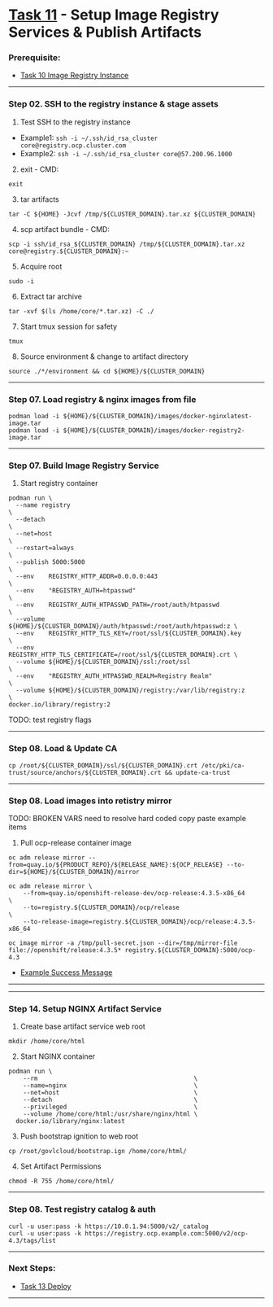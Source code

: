 # [Task 11](../tasks/registry) - Setup Image Registry Services & Publish Artifacts
### Prerequisite:
  + [Task 10 Image Registry Instance]
--------------------------------------------------------------------------------
### Step 02\. SSH to the registry instance & stage assets
  1. Test SSH to the registry instance
  - Example1: ` ssh -i ~/.ssh/id_rsa_cluster core@registry.ocp.cluster.com `
  - Example2: ` ssh -i ~/.ssh/id_rsa_cluster core@57.200.96.1000 `
  2. exit - CMD:
```
exit
```
  3. tar artifacts
```
tar -C ${HOME} -Jcvf /tmp/${CLUSTER_DOMAIN}.tar.xz ${CLUSTER_DOMAIN}
```
  4. scp artifact bundle - CMD:
```
scp -i ssh/id_rsa_${CLUSTER_DOMAIN} /tmp/${CLUSTER_DOMAIN}.tar.xz core@registry.${CLUSTER_DOMAIN}:~
```
  5. Acquire root
```
sudo -i
```
  6. Extract tar archive
```
tar -xvf $(ls /home/core/*.tar.xz) -C ./ 
```
  7. Start tmux session for safety
```
tmux
```
  8. Source environment & change to artifact directory
```
source ./*/environment && cd ${HOME}/${CLUSTER_DOMAIN}
```

---------------------------------------------------------------------------------
### Step 07\. Load registry & nginx images from file
```
podman load -i ${HOME}/${CLUSTER_DOMAIN}/images/docker-nginxlatest-image.tar
podman load -i ${HOME}/${CLUSTER_DOMAIN}/images/docker-registry2-image.tar
```
---------------------------------------------------------------------------------
### Step 07\. Build Image Registry Service
  1. Start registry container
```
podman run \
  --name registry                                                        \
  --detach                                                               \
  --net=host                                                             \
  --restart=always                                                       \
  --publish 5000:5000                                                    \
  --env    REGISTRY_HTTP_ADDR=0.0.0.0:443                                \
  --env    "REGISTRY_AUTH=htpasswd"                                      \
  --env    REGISTRY_AUTH_HTPASSWD_PATH=/root/auth/htpasswd               \
  --volume ${HOME}/${CLUSTER_DOMAIN}/auth/htpasswd:/root/auth/htpasswd:z \
  --env    REGISTRY_HTTP_TLS_KEY=/root/ssl/${CLUSTER_DOMAIN}.key         \
  --env    REGISTRY_HTTP_TLS_CERTIFICATE=/root/ssl/${CLUSTER_DOMAIN}.crt \
  --volume ${HOME}/${CLUSTER_DOMAIN}/ssl:/root/ssl                       \
  --env    "REGISTRY_AUTH_HTPASSWD_REALM=Registry Realm"                 \
  --volume ${HOME}/${CLUSTER_DOMAIN}/registry:/var/lib/registry:z        \
docker.io/library/registry:2
```
TODO: test registry flags

---------------------------------------------------------------------------------
### Step 08\. Load & Update CA
```
cp /root/${CLUSTER_DOMAIN}/ssl/${CLUSTER_DOMAIN}.crt /etc/pki/ca-trust/source/anchors/${CLUSTER_DOMAIN}.crt && update-ca-trust
```

---------------------------------------------------------------------------------
### Step 08\. Load images into retistry mirror
TODO: BROKEN VARS need to resolve hard coded copy paste example items

  1. Pull ocp-release container image
```
oc adm release mirror --from=quay.io/${PRODUCT_REPO}/${RELEASE_NAME}:${OCP_RELEASE} --to-dir=${HOME}/${CLUSTER_DOMAIN}/mirror
```
```
oc adm release mirror \
    --from=quay.io/openshift-release-dev/ocp-release:4.3.5-x86_64          \
    --to=registry.${CLUSTER_DOMAIN}/ocp/release                                 \
    --to-release-image=registry.${CLUSTER_DOMAIN}/ocp/release:4.3.5-x86_64
```
```
oc image mirror -a /tmp/pull-secret.json --dir=/tmp/mirror-file file://openshift/release:4.3.5* registry.${CLUSTER_DOMAIN}:5000/ocp-4.3
```
  + [Example Success Message]    
---------------------------------------------------------------------------------
---------------------------------------------------------------------------------
### Step 14. Setup NGINX Artifact Service
  1. Create base artifact service web root
```
mkdir /home/core/html
```
  2. Start NGINX container
```
podman run \
    --rm                                           \
    --name=nginx                                   \
    --net=host                                     \
    --detach                                       \
    --privileged                                   \
    --volume /home/core/html:/usr/share/nginx/html \
  docker.io/library/nginx:latest
```
  3. Push bootstrap ignition to web root
```
cp /root/govlcloud/bootstrap.ign /home/core/html/
```
  4. Set Artifact Permissions
```
chmod -R 755 /home/core/html/
```

---------------------------------------------------------------------------------
### Step 08\. Test registry catalog & auth
```
curl -u user:pass -k https://10.0.1.94:5000/v2/_catalog
curl -u user:pass -k https://registry.ocp.example.com:5000/v2/ocp-4.3/tags/list
```
---------------------------------------------------------------------------------
### Next Steps:
  + [Task 13 Deploy]
--------------------------------------------------------------------------------
[EC2]:https://console.amazonaws-us-gov.com/ec2/home
[VPC]:https://console.amazonaws-us-gov.com/vpc/home
[AMIs]:https://console.amazonaws-us-gov.com/ec2/home#Images
[Instances]:https://console.amazonaws-us-gov.com/ec2/home#Instances
[AWS Console]:https://console.amazonaws-us-gov.com/console/home
[Elastic IPs]:https://console.amazonaws-us-gov.com/vpc/home#Addresses
[Route 53 DNS]:https://console.amazonaws-us-gov.com/route53/home
[User-provisioned Infrastructure]:https://cloud.redhat.com/openshift/install/aws/user-provisioned
[Red Hat OpenShift Cluster Manager]:https://cloud.redhat.com/openshift/
[Example Success Message]:../tasks/registry/lib/install-config/oc_adm_success_example.txt
[Task 01 Prerequisites]:manual/01_Prerequisites.md
[Task 02 Stage Assets]:manual/02_StageAssets.md
[Task 03 Certificates]:manual/03_Certificates.md
[Task 04 Setup AWS VPC]:manual/04_SetupVPC.md
[Task 05 Configure Route53 DNS]:manual/05_Route53DNS.md
[Task 06 Setup Target Groups]:manual/06_TargetGroups.md
[Task 07 Setup Load Balancers]:manual/07_LoadBalancers.md
[Task 08 Setup Security Groups]:manual/08_SecurityGroups.md
[Task 09 Setup IAM Roles]:manual/09_IAMRoles.md
[Task 10 Image Registry Instance]:manual/10_ImageRegistryInstance.md
[Task 11 Image Registry Mirror & Services]:manual/11_ImageRegistryServices.md
[Task 12 Build Nodes]:manual/12_BuildNodes.md
[Task 13 Deploy]:manual/13_Deploy.md
